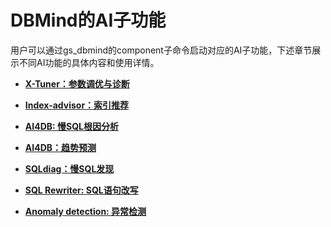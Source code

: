 # DBMind的AI子功能

用户可以通过gs\_dbmind的component子命令启动对应的AI子功能，下述章节展示不同AI功能的具体内容和使用详情。

-   **[X-Tuner：参数调优与诊断](X-Tuner-参数调优与诊断.md)**  

-   **[Index-advisor：索引推荐](Index-advisor-索引推荐.md)**  

-   **[AI4DB: 慢SQL根因分析](AI4DB-慢SQL根因分析.md)**  

-   **[AI4DB：趋势预测](AI4DB-趋势预测.md)**  

-   **[SQLdiag：慢SQL发现](SQLdiag-慢SQL发现.md)**  

-   **[SQL Rewriter: SQL语句改写](SQL-Rewriter-SQL语句改写.md)**  

-   **[Anomaly detection: 异常检测](Anomaly-detection-异常检测.md)**  